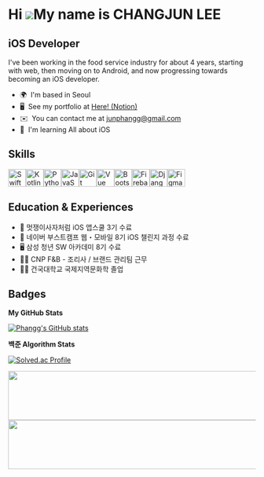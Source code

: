 Hi ![](https://user-images.githubusercontent.com/18350557/176309783-0785949b-9127-417c-8b55-ab5a4333674e.gif)My name is CHANGJUN LEE
====================================================================================================================================

iOS Developer
-------------

I've been working in the food service industry for about 4 years, starting with web, then moving on to Android, and now progressing towards becoming an iOS developer.

*   🌍  I'm based in Seoul
*   🖥️  See my portfolio at [Here! (Notion)](http://phangg.notion.site/ChangJun-Lee-e88a6e06032b43369ace761766e689b9)
*   ✉️  You can contact me at [junphangg@gmail.com](mailto:junphangg@gmail.com)
*   🧠  I'm learning All about iOS

## Skills
<p align="left">
<a href="https://developer.apple.com/swift/" target="_blank" rel="noreferrer"><img src="https://raw.githubusercontent.com/danielcranney/readme-generator/main/public/icons/skills/swift-colored.svg" width="36" height="36" alt="Swift" /></a><a href="https://kotlinlang.org/" target="_blank" rel="noreferrer"><img src="https://raw.githubusercontent.com/danielcranney/readme-generator/main/public/icons/skills/kotlin-colored.svg" width="36" height="36" alt="Kotlin" /></a><a href="https://www.python.org/" target="_blank" rel="noreferrer"><img src="https://raw.githubusercontent.com/danielcranney/readme-generator/main/public/icons/skills/python-colored.svg" width="36" height="36" alt="Python" /></a><a href="https://developer.mozilla.org/en-US/docs/Web/JavaScript" target="_blank" rel="noreferrer"><img src="https://raw.githubusercontent.com/danielcranney/readme-generator/main/public/icons/skills/javascript-colored.svg" width="36" height="36" alt="JavaScript" /></a><a href="https://git-scm.com/" target="_blank" rel="noreferrer"><img src="https://raw.githubusercontent.com/danielcranney/readme-generator/main/public/icons/skills/git-colored.svg" width="36" height="36" alt="Git" /></a><a href="https://vuejs.org/" target="_blank" rel="noreferrer"><img src="https://raw.githubusercontent.com/danielcranney/readme-generator/main/public/icons/skills/vuejs-colored.svg" width="36" height="36" alt="Vue" /></a><a href="https://getbootstrap.com/" target="_blank" rel="noreferrer"><img src="https://raw.githubusercontent.com/danielcranney/readme-generator/main/public/icons/skills/bootstrap-colored.svg" width="36" height="36" alt="Bootstrap" /></a><a href="https://firebase.google.com/" target="_blank" rel="noreferrer"><img src="https://raw.githubusercontent.com/danielcranney/readme-generator/main/public/icons/skills/firebase-colored.svg" width="36" height="36" alt="Firebase" /></a><a href="https://www.djangoproject.com/" target="_blank" rel="noreferrer"><img src="https://raw.githubusercontent.com/danielcranney/readme-generator/main/public/icons/skills/django-colored.svg" width="36" height="36" alt="Django" /></a><a href="https://www.figma.com/" target="_blank" rel="noreferrer"><img src="https://raw.githubusercontent.com/danielcranney/readme-generator/main/public/icons/skills/figma-colored.svg" width="36" height="36" alt="Figma" /></a>
</p>

## Education & Experiences

*   📱 멋쟁이사자처럼 iOS 앱스쿨 3기 수료 </br>
*   📱 네이버 부스트캠프 웹・모바일 8기 iOS 챌린지 과정 수료 </br>
*   🖥️ 삼성 청년 SW 아카데미 8기 수료 </br>
*   👨‍🍳 CNP F&B - 조리사 / 브랜드 관리팀 근무 </br>
*   👨‍🎓 건국대학교 국제지역문화학 졸업 


## Badges

<b>My GitHub Stats</b>

<a href="http://www.github.com/Phangg"><img src="https://github-readme-stats.vercel.app/api?username=Phangg&show_icons=true&hide=stars,&count_private=true&title_color=0891b2&text_color=ffffff&icon_color=0891b2&bg_color=1c1917&hide_border=true&show_icons=true" alt="Phangg's GitHub stats" /></a>

<b>백준 Algorithm Stats</b>

[![Solved.ac Profile](http://mazassumnida.wtf/api/v2/generate_badge?boj=cj8787)](https://solved.ac/cj8787)
</br>


<a href="https://github.com/devxb/gitanimals">
<img
    src="https://render.gitanimals.org/lines/Phangg?pet-id=586800834629404371"
    width="600"
    height="100"
  />
</br>
<img
    src="https://render.gitanimals.org/lines/Phangg?pet-id=586800834629404057"
    width="600"
    height="100"
  />
</a>
</br>

  
<!--------------------

<div align="center">

  ![header](https://capsule-render.vercel.app/api?type=waving&color=auto&height=200&section=header&text=Phang's&nbsp;Github👋)
  
  ### 📱 Mobile Developer [ iOS / Android ]
  <a href="https://phangg.notion.site/e88a6e06032b43369ace761766e689b9?pvs=4)r" style="text-decoration: none; color: inherit; font-weight: bold;">
		👨‍💻 Portfolio - Notion
	</a>
  </br>

</div>
</br></br>


## 🏃 Education & Experiences

#### 📱 멋쟁이사자처럼 iOS 앱스쿨 3기 ~ </br>
#### 💻 네이버 부스트캠프 웹・모바일 8기 iOS 챌린지 과정 수료 </br>
#### 🖥️ 삼성 청년 SW 아카데미 8기 수료 </br>
#### 👨‍🍳 CNP F&B - 조리사 / 브랜드 관리팀 근무 </br>
#### 👨‍🎓 건국대학교 국제지역문화학 졸업 

</br></br>

## 🦾 Skills

**PlatForm & Languages**
</br></br>
<img src="https://img.shields.io/badge/iOS-000000?style=flat&logo=ios&logoColor=ffffff"/>
<img src="https://img.shields.io/badge/Android-3DDC84?style=flat&logo=android&logoColor=ffffff"/></br>
<img src="https://img.shields.io/badge/Swift-F05138?style=flat&logo=swift&logoColor=ffffff"/>
<img src="https://img.shields.io/badge/Kotlin-7F52FF?style=flat&logo=kotlin&logoColor=ffffff"/>
<img src="https://img.shields.io/badge/Python-3776AB?style=flat&logo=python&logoColor=ffffff"/>
<img src="https://img.shields.io/badge/JavaScript-F7DF1E?style=flat&logo=javascript&logoColor=ffffff"/>
<img src="https://img.shields.io/badge/Java-007396?style=flat&logo=Conda-Forge&logoColor=white" />
</br></br>

**Tools**
</br></br>
<img src="https://img.shields.io/badge/SwiftUI-F05138?style=flat&logo=swift&logoColor=ffffff"/>
<img src="https://img.shields.io/badge/Uikit-2396F3?style=flat&logo=uikit&logoColor=ffffff"/>
<img src="https://img.shields.io/badge/JetpackCompose-4285F4?style=flat&logo=jetpackcompose&logoColor=ffffff"/> </br>
<img src="https://img.shields.io/badge/Django-092E20?style=flat&logo=django&logoColor=ffffff"/>
<img src="https://img.shields.io/badge/Node.js-339933?style=flat&logo=nodedotjs&logoColor=ffffff"/>
<img src="https://img.shields.io/badge/Vue.js-4FC08D?style=flat&logo=vuedotjs&logoColor=ffffff"/>
<img src="https://img.shields.io/badge/Bootstrap-7952B3?style=flat&logo=bootstrap&logoColor=ffffff"/>
<img src="https://img.shields.io/badge/SpringBoot-6DB33FD?style=flat&logo=springboot&logoColor=ffffff"/> </br>
<img src="https://img.shields.io/badge/Jira-0052CC?style=flat&logo=jira&logoColor=ffffff"/>
<img src="https://img.shields.io/badge/Git-F05032?style=flat&logo=git&logoColor=ffffff"/>
</br></br>

**백준 - Algorithm**  
</br>
[![Solved.ac Profile](http://mazassumnida.wtf/api/v2/generate_badge?boj=cj8787)](https://solved.ac/cj8787)
</br>

>

